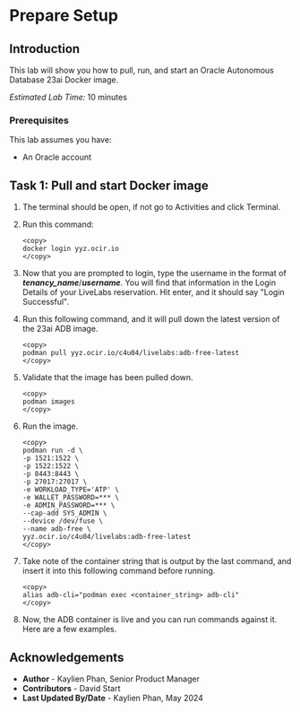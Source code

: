 # Prepare Setup

## Introduction
This lab will show you how to pull, run, and start an Oracle Autonomous Database 23ai Docker image.

*Estimated Lab Time:* 10 minutes

### Prerequisites
This lab assumes you have:
- An Oracle account

## Task 1: Pull and start Docker image
1.  The terminal should be open, if not go to Activities and click Terminal.
 
2.  Run this command:

    ```
    <copy>
    docker login yyz.ocir.io
    </copy>
    ```

3. Now that you are prompted to login, type the username in the format of ***tenancy_name***/***username***. You will find that information in the Login Details of your LiveLabs reservation. Hit enter, and it should say "Login Successful".

4. Run this following command, and it will pull down the latest version of the 23ai ADB image.

    ```
    <copy>
    podman pull yyz.ocir.io/c4u04/livelabs:adb-free-latest
    </copy>
    ```

5. Validate that the image has been pulled down.

    ```
    <copy>
    podman images
    </copy>
    ```

6. Run the image.

    ```
    <copy>
    podman run -d \
    -p 1521:1522 \
    -p 1522:1522 \
    -p 8443:8443 \
    -p 27017:27017 \
    -e WORKLOAD_TYPE='ATP' \
    -e WALLET_PASSWORD=*** \
    -e ADMIN_PASSWORD=*** \
    --cap-add SYS_ADMIN \
    --device /dev/fuse \
    --name adb-free \
    yyz.ocir.io/c4u04/livelabs:adb-free-latest
    </copy>
    ```

7. Take note of the container string that is output by the last command, and insert it into this following command before running.

    ```
    <copy>
    alias adb-cli="podman exec <container_string> adb-cli"
    </copy>
    ```

8. Now, the ADB container is live and you can run commands against it. Here are a few examples.



## Acknowledgements
* **Author** - Kaylien Phan, Senior Product Manager
* **Contributors** - David Start
* **Last Updated By/Date** - Kaylien Phan, May 2024